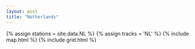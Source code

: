 ```yaml
---
layout: post
title: "Netherlands"
---
```

{% assign stations = site.data.NL %}
{% assign tracks = 'NL' %}
{% include map.html %}
{% include grid.html %}
